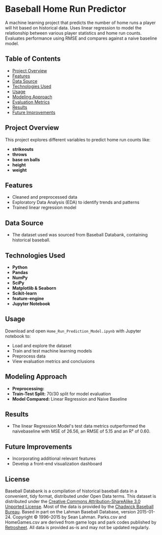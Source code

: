 # Baseball Home Run Predictor

A machine learning project that predicts the number of home runs a player will hit based on historical data. Uses linear regression to model the relationship between various player statistics and home run counts. Evaluates performance using RMSE and compares against a naive baseline model.

## Table of Contents

- [Project Overview](#project-overview)
- [Features](#features)
- [Data Source](#data-source)
- [Technologies Used](#technologies-used)
- [Usage](#usage)
- [Modeling Approach](#modeling-approach)
- [Evaluation Metrics](#evaluation-metrics)
- [Results](#results)
- [Future Improvements](#future-improvements)

## Project Overview

This project explores different variables to predict home run counts like:
- **strikeouts**
- **throws**
- **base on balls**
- **height**
- **weight**


## Features

- Cleaned and preprocessed data
- Exploratory Data Analysis (EDA) to identify trends and patterns
- Trained linear regression model

## Data Source

- The dataset used was sourced from Baseball Databank, containing historical baseball.

## Technologies Used

- **Python**
- **Pandas** 
- **NumPy** 
- **SciPy** 
- **Matplotlib & Seaborn** 
- **Scikit-learn** 
- **feature-engine** 
- **Jupyter Notebook** 


## Usage

Download and open `Home_Run_Prediction_Model.ipynb` with Jupyter notebook to:

- Load and explore the dataset
- Train and test machine learning models
- Preprocess data
- View evaluation metrics and conclusions

## Modeling Approach

- **Preprocessing:** 
- **Train-Test Split:** 70/30 split for model evaluation
- **Model Compared:** Linear Regression and Naive Baseline

## Results

- The linear Regression Model's test data metrics outperformed the naivebaseline with MSE of 26.56, an RMSE of 5.15 and an R² of 0.60.

## Future Improvements

- Incorporating additional relevant features 
- Develop a front-end visualization dashboard

## License
Baseball Databank is a compilation of historical baseball data in a convenient, tidy format, distributed under Open Data terms.
This dataset is distributed under the [Creative Commons Attribution-ShareAlike 3.0 Unported License](http://creativecommons.org/licenses/by-sa/3.0/). 
Most of the data is provided by the [Chadwick Baseball Bureau](http://www.chadwick-bureau.com).
Based in part on the Lahman Baseball Database, version 2015-01-24.
Copyright © 1996–2015 by Sean Lahman.
Parks.csv and HomeGames.csv are derived from game logs and park codes published by [Retrosheet](http://www.retrosheet.org).
All data is provided as-is and may not be updated regularly.
